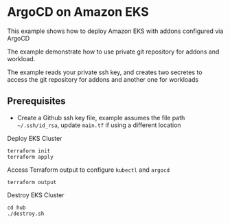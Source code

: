 # ArgoCD on Amazon EKS

This example shows how to deploy Amazon EKS with addons configured via ArgoCD

The example demonstrate how to use private git repository for addons and workload.

The example reads your private ssh key, and creates two secretes to access the git repository for addons and another one for workloads

## Prerequisites
- Create a Github ssh key file, example assumes the file path `~/.ssh/id_rsa`, update `main.tf` if using a different location

Deploy EKS Cluster
```shell
terraform init
terraform apply
```

Access Terraform output to configure `kubectl` and `argocd`
```shell
terraform output
```

Destroy EKS Cluster
```shell
cd hub
./destroy.sh
```
